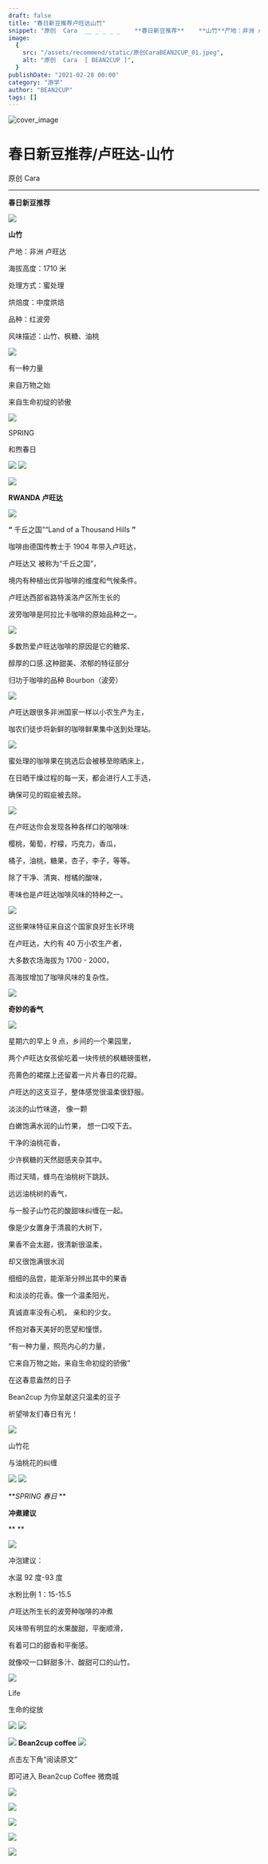 ```yaml
---
draft: false
title: "春日新豆推荐卢旺达山竹"
snippet: "原创  Cara  __ _ _ _ _    **春日新豆推荐**    **山竹**产地：非洲 卢旺达海拔高度：1710米处理"
image:
  {
    src: "/assets/recommend/static/原创CaraBEAN2CUP_01.jpeg",
    alt: "原创  Cara  [ BEAN2CUP ]",
  }
publishDate: "2021-02-28 00:00"
category: "游学"
author: "BEAN2CUP"
tags: []
---
```


![cover_image](/assets/recommend/static/原创CaraBEAN2CUP_01.jpeg)

# 春日新豆推荐/卢旺达-山竹

原创 Cara

---

**春日新豆推荐**

![](/assets/recommend/static/原创CaraBEAN2CUP_02.gif)

**山竹**

产地：非洲 卢旺达

海拔高度：1710 米

处理方式：蜜处理

烘焙度：中度烘焙

品种：红波旁

风味描述：山竹、枫糖、油桃

![](/assets/recommend/static/原创CaraBEAN2CUP_03.png)

有一种力量

来自万物之始

来自生命初绽的骄傲

![](/assets/recommend/static/原创CaraBEAN2CUP_04.jpeg)

SPRING

和煦春日

![](/assets/recommend/static/原创CaraBEAN2CUP_05.png)
![](/assets/recommend/static/原创CaraBEAN2CUP_06.png)

![](/assets/recommend/static/原创CaraBEAN2CUP_07.png)

**RWANDA 卢旺达**

![](/assets/recommend/static/原创CaraBEAN2CUP_08.jpeg)

**“** 千丘之国”“Land of a Thousand Hills **”**

咖啡由德国传教士于 1904 年带入卢旺达，

卢旺达又 被称为“千丘之国”，

境内有种植出优异咖啡的维度和气候条件。

卢旺达西部省路特溪洛产区所生长的

波旁咖啡是阿拉比卡咖啡的原始品种之一。

![](/assets/recommend/static/原创CaraBEAN2CUP_09.png)

多数热爱卢旺达咖啡的原因是它的糖浆、

醇厚的口感.这种甜美、浓郁的特征部分

归功于咖啡的品种 Bourbon（波旁）

![](/assets/recommend/static/原创CaraBEAN2CUP_10.jpeg)

卢旺达跟很多非洲国家一样以小农生产为主，

咖农们徒步将新鲜的咖啡鲜果集中送到处理站。

![](/assets/recommend/static/原创CaraBEAN2CUP_11.jpeg)

蜜处理的咖啡果在挑选后会被移至晾晒床上，

在日晒干燥过程的每一天，都会进行人工手选，

确保可见的瑕疵被去除。

![](/assets/recommend/static/原创CaraBEAN2CUP_12.png)

在卢旺达你会发现各种各样口的咖啡味:

樱桃，葡萄，柠檬，巧克力，香瓜，

橘子，油桃，糖果，杏子，李子，等等。

除了干净、清爽、柑橘的酸味，

枣味也是卢旺达咖啡风味的特种之一。

![](/assets/recommend/static/原创CaraBEAN2CUP_13.jpeg)

这些果味特征来自这个国家良好生长环境

在卢旺达，大约有 40 万小农生产者，

大多数农场海拔为 1700 - 2000，

高海拔增加了咖啡风味的复杂性。

![](/assets/recommend/static/原创CaraBEAN2CUP_14.png)

**奇妙的香气**

![](/assets/recommend/static/原创CaraBEAN2CUP_15.jpeg)

星期六的早上 9 点，乡间的一个果园里，

两个卢旺达女孩偷吃着一块传统的枫糖磅蛋糕，

亮黄色的裙摆上还留着一片片春日的花瓣。

卢旺达的这支豆子，整体感觉很温柔很舒服。

淡淡的山竹味道， 像一颗

白嫩饱满水润的山竹果， 想一口咬下去。

干净的油桃花香，

少许枫糖的天然甜感夹杂其中。

雨过天晴，蜂鸟在油桃树下跳跃。

远远油桃树的香气，

与一股子山竹花的酸甜味纠缠在一起。

像是少女置身于清晨的大树下，

果香不会太甜，很清新很温柔，

却又很饱满很水润

细细的品尝，能渐渐分辨出其中的果香

和淡淡的花香。像一个温柔阳光，

真诚直率没有心机， 亲和的少女。

怀抱对春天美好的愿望和憧憬，

“有一种力量，照亮内心的力量，

它来自万物之始，来自生命初绽的骄傲”

在这春意盎然的日子

Bean2cup 为你呈献这只温柔的豆子

祈望啡友们春日有光！

![](/assets/recommend/static/原创CaraBEAN2CUP_16.jpeg)

山竹花

与油桃花的纠缠

![](/assets/recommend/static/原创CaraBEAN2CUP_17.png)
![](/assets/recommend/static/原创CaraBEAN2CUP_18.jpeg)

**_SPRING 春日_ **

**冲煮建议**

\*\*
\*\*

![](/assets/recommend/static/原创CaraBEAN2CUP_19.jpeg)

冲泡建议：

水温 92 度-93 度

水粉比例 1：15-15.5

卢旺达所生长的波旁种咖啡的冲煮

风味带有明显的水果酸甜，平衡顺滑，

有着可口的甜香和平衡感。

就像咬一口鲜甜多汁、酸甜可口的山竹。

![](/assets/recommend/static/原创CaraBEAN2CUP_20.jpeg)

Life

生命的绽放

![](/assets/recommend/static/原创CaraBEAN2CUP_21.jpeg)
![](/assets/recommend/static/原创CaraBEAN2CUP_22.png)

![](/assets/recommend/static/原创CaraBEAN2CUP_23.svg)
**Bean2cup coffee**
![](/assets/recommend/static/原创CaraBEAN2CUP_24.svg)

点击左下角“阅读原文”

即可进入 Bean2cup Coffee 微商城

![](/assets/recommend/static/原创CaraBEAN2CUP_25.jpeg)

![](/assets/recommend/static/原创CaraBEAN2CUP_26.jpeg)

![](/assets/recommend/static/原创CaraBEAN2CUP_27.jpeg)

![](/assets/recommend/static/原创CaraBEAN2CUP_28.jpeg)

![](/assets/recommend/static/原创CaraBEAN2CUP_29.png)
